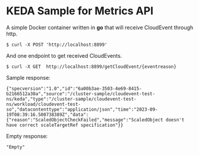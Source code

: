 # KEDA Sample for Metrics API


A simple Docker container written in **go** that will receive CloudEvent through http.


```
$ curl -X POST 'http://localhost:8899'
```

And one endpoint to get received CloudEvents.

```
$ curl -X GET  http://localhost:8899/getCloudEvent/{eventreason}
```
Sample response:
```
{"specversion":"1.0","id":"6a00b3ae-3503-4e69-8415-b2166512a30a","source":"/cluster-sample/cloudevent-test-ns/keda","type":"/cluster-sample/cloudevent-test-ns/workload/cloudevent-test-so","datacontenttype":"application/json","time":"2023-09-19T08:39:16.500738389Z","data":{"reason":"ScaledObjectCheckFailed","message":"ScaledObject doesn't have correct scaleTargetRef specification"}}
```

Empty response:
```
"Empty"
```

